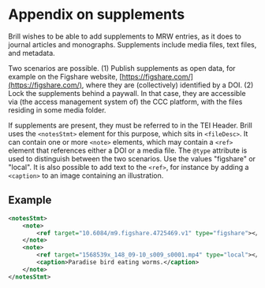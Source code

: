# Appendix on supplements

Brill wishes to be able to add supplements to MRW entries, as it does to journal articles and monographs. Supplements include media files, text files, and metadata.

Two scenarios are possible. (1) Publish supplements as open data, for example on the Figshare website, [https://figshare.com/](https://figshare.com/), where they are (collectively) identified by a DOI. (2) Lock the supplements behind a paywall. In that case, they are accessible via (the access management system of) the CCC platform, with the files residing in some media folder.

If supplements are present, they must be referred to in the TEI Header. Brill uses the `<notesStmt>` element for this purpose, which sits in `<fileDesc>`. It can contain one or more `<note>` elements, which may contain a `<ref>` element that references either a DOI or a media file. The `@type` attribute is used to distinguish between the two scenarios. Use the values "figshare" or "local". It is also possible to add text to the `<ref>`, for instance by adding a `<caption>` to an image containing an illustration.

## Example
```xml
<notesStmt>
    <note>
        <ref target="10.6084/m9.figshare.4725469.v1" type="figshare"></ref>
    </note>
    <note>
        <ref target="1568539x_148_09-10_s009_s0001.mp4" type="local"></ref>
        <caption>Paradise bird eating worms.</caption>
    </note>
</notesStmt>
```